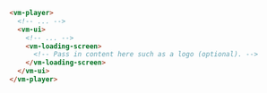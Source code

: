 ```html {5-7} title="example.html"
<vm-player>
  <!-- ... -->
  <vm-ui>
    <!-- ... -->
    <vm-loading-screen>
      <!-- Pass in content here such as a logo (optional). -->
    </vm-loading-screen>
  </vm-ui>
</vm-player>
```
